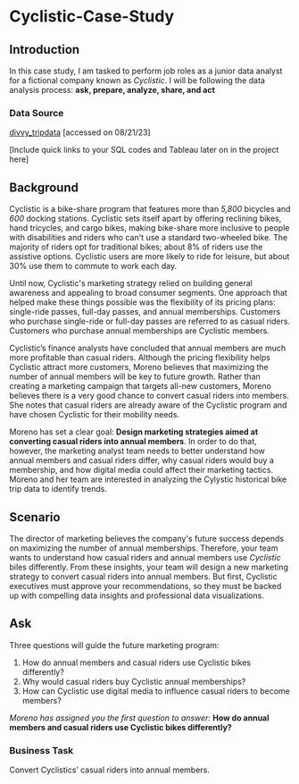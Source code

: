# Cyclistic-Case-Study

## Introduction
In this case study, I am tasked to perform job roles as a junior data analyst for a fictional company known as _Cyclistic_. I will be following the data analysis process: **ask, prepare, analyze, share, and act**

### Data Source
[divvy_tripdata](https://divvy-tripdata.s3.amazonaws.com/index.html) [accessed on 08/21/23]

[Include quick links to your SQL codes and Tableau later on in the project here]

## Background
Cyclistic is a bike-share program that features more than _5,800_ bicycles and _600_ docking stations. Cyclistic sets itself apart by offering reclining bikes, hand tricycles, and cargo bikes, making bike-share more inclusive to people with disabilities and riders who can't use a standard two-wheeled bike. The majority of riders opt for traditional bikes; about 8% of riders use the assistive options. Cyclistic users are more likely to ride for leisure, but about 30% use them to commute to work each day.

Until now, Cyclistic's marketing strategy relied on building general awareness and appealing to broad consumer segments. One approach that helped make these things possible was the flexibility of its pricing plans: single-ride passes, full-day passes, and annual memberships. Customers who purchase single-ride or full-day passes are referred to as casual riders. Customers who purchase annual memberships are Cyclistic members.

Cyclistic’s finance analysts have concluded that annual members are much more profitable than casual riders. Although the pricing flexibility helps Cyclistic attract more customers, Moreno believes that maximizing the number of annual members will be key to future growth. Rather than creating a marketing campaign that targets all-new customers, Moreno believes there is a very good chance to convert casual riders into members. She notes that casual riders are already aware of the Cyclistic program and have chosen Cyclistic for their mobility needs.

Moreno has set a clear goal: **Design marketing strategies aimed at converting casual riders into annual members**. In order to do that, however, the marketing analyst team needs to better understand how annual members and casual riders differ, why casual riders would buy a membership, and how digital media could affect their marketing tactics. Moreno and her team are interested in analyzing the Cylystic historical bike trip data to identify trends.

## Scenario 
The director of marketing believes the company's future success depends on maximizing the number of annual memberships. Therefore, your team wants to understand how casual riders and annual members use _Cyclistic_ biles differently. From these insights, your team will design a new marketing strategy to convert casual riders into annual members. But first, Cyclistic executives must approve your recommendations, so they must be backed up with compelling data insights and professional data visualizations.

## Ask
Three questions will guide the future marketing program:
1) How do annual members and casual riders use Cyclistic bikes differently?
2) Why would casual riders buy Cyclistic annual memberships?
3) How can Cyclistic use digital media to influence casual riders to become members?

_Moreno has assigned you the first question to answer:_ **How do annual members and casual riders use Cyclistic bikes differently?**

### Business Task
Convert Cyclistics’ casual riders into annual members.

